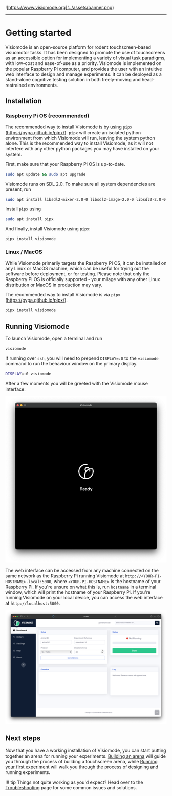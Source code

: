 ![https://www.visiomode.org](../assets/banner.png)

---

# Getting started

Visiomode is an open-source platform for rodent touchscreen-based visuomotor tasks. It has been designed to promote the use of touchscreens as an accessible option for implementing a variety of visual task paradigms, with low-cost and ease-of-use as a priority. Visiomode is implemented on the popular Raspberry Pi computer, and provides the user with an intuitive web interface to design and manage experiments. It can be deployed as a stand-alone cognitive testing solution in both freely-moving and head-restrained environments.

## Installation

### Raspberry Pi OS (recommended)

The recommended way to install Visiomode is by using `pipx` (<https://pypa.github.io/pipx/>). `pipx` will create an isolated python environment from which Visiomode will run, leaving the system python alone. This is the recommended way to install Visiomode, as it will not interfere with any other python packages you may have installed on your system.

First, make sure that your Raspberry Pi OS is up-to-date.

```bash
sudo apt update && sudo apt upgrade
```

Visiomode runs on SDL 2.0. To make sure all system dependencies are present, run

```bash
sudo apt install libsdl2-mixer-2.0-0 libsdl2-image-2.0-0 libsdl2-2.0-0 libsdl2-ttf-2.0-0
```

Install `pipx` using

```bash
sudo apt install pipx
```

And finally, install Visiomode using `pipx`:

```bash
pipx install visiomode
```

### Linux / MacOS

While Visiomode primarily targets the Raspberry Pi OS, it can be installed on any Linux or MacOS machine, which can be useful for trying out the software before deployment, or for testing. Please note that only the Raspberry Pi OS is officially supported - your milage with any other Linux distribution or MacOS in production may vary.

The recommended way to install Visiomode is via `pipx` (<https://pypa.github.io/pipx/>).

```bash
pipx install visiomode
```

## Running Visiomode

To launch Visiomode, open a terminal and run

```bash
visiomode
```

If running over `ssh`, you will need to prepend `DISPLAY=:0` to the `visiomode` command to run the behaviour window on the primary display.

```bash
DISPLAY=:0 visiomode
```

After a few moments you will be greeted with the Visiomode mouse interface:

![Visiomode mouse interface](../assets/screengrabs/hello-mouse.png)

The web interface can be accessed from any machine connected on the same network as the Raspberry Pi running Visiomode at `http://<YOUR-PI-HOSTNAME>.local:5000`, where `<YOUR-PI-HOSTNAME>` is the hostname of your Raspberry Pi. If you're unsure on what this is, run `hostname` in a terminal window, which will print the hostname of your Raspberry Pi. If you're running Visiomode on your local device, you can access the web interface at `http://localhost:5000`.

![Visiomode web interface](../assets/screengrabs/hello-visiomode.png)

## Next steps

Now that you have a working installation of Visiomode, you can start putting together an arena for running your experiments. [Building an arena](building-an-arena.md) will guide you through the process of building a touchscreen arena, while [Running your first experiment](running-first-experiment.md) will walk you through the process of designing and running experiments.

!!! tip
    Things not quite working as you'd expect? Head over to the [Troubleshooting](troubleshooting.md) page for some common issues and solutions.
